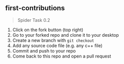 ## first-contributions
> Spider Task 0.2

1. Click on the fork button (top right)
2. Go to your forked repo and clone it to your desktop
3. Create a new branch with `git checkout`
4. Add any source code file (e.g. any c++ file)
5. Commit and push to your repo
6. Come back to this repo and open a pull request

